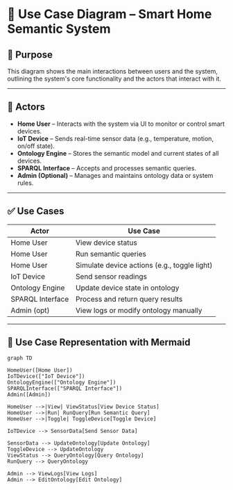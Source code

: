 # 🎯 Use Case Diagram – Smart Home Semantic System

## 📌 Purpose
This diagram shows the main interactions between users and the system, outlining the system's core functionality and the actors that interact with it.

---

## 🧍 Actors
- **Home User** – Interacts with the system via UI to monitor or control smart devices.
- **IoT Device** – Sends real-time sensor data (e.g., temperature, motion, on/off state).
- **Ontology Engine** – Stores the semantic model and current states of all devices.
- **SPARQL Interface** – Accepts and processes semantic queries.
- **Admin (Optional)** – Manages and maintains ontology data or system rules.

---

## ✅ Use Cases

| Actor         | Use Case                                         |
|---------------|--------------------------------------------------|
| Home User     | View device status                               |
| Home User     | Run semantic queries                             |
| Home User     | Simulate device actions (e.g., toggle light)     |
| IoT Device    | Send sensor readings                             |
| Ontology Engine | Update device state in ontology                 |
| SPARQL Interface | Process and return query results              |
| Admin (opt)   | View logs or modify ontology manually            |

---

## 🧭 Use Case Representation with Mermaid

```mermaid
graph TD

HomeUser([Home User])
IoTDevice(["IoT Device"])
OntologyEngine(["Ontology Engine"])
SPARQLInterface(["SPARQL Interface"])
Admin([Admin])

HomeUser -->|View| ViewStatus[View Device Status]
HomeUser -->|Run| RunQuery[Run Semantic Query]
HomeUser -->|Toggle| ToggleDevice[Toggle Device]

IoTDevice --> SensorData[Send Sensor Data]

SensorData --> UpdateOntology[Update Ontology]
ToggleDevice --> UpdateOntology
ViewStatus --> QueryOntology[Query Ontology]
RunQuery --> QueryOntology

Admin --> ViewLogs[View Logs]
Admin --> EditOntology[Edit Ontology]

